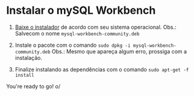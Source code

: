 # Instalar o mySQL Workbench

1. [Baixe o instalador](https://dev.mysql.com/downloads/workbench/) de acordo com seu sistema operacional.
  Obs.: Salvecom o nome `mysql-workbench-community.deb`

2. Instale o pacote com o comando `sudo dpkg -i mysql-workbench-community.deb`
Obs.: Mesmo que apareça algum erro, prossiga com a instalação.

3. Finalize instalando as dependências com o comando `sudo apt-get -f install`

You're ready to go! o/
